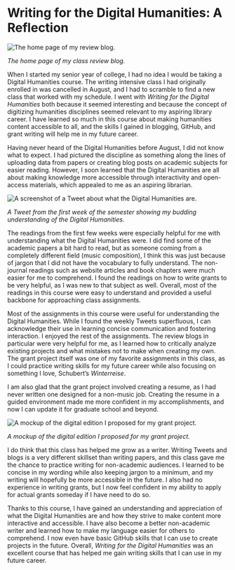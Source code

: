 # Writing for the Digital Humanities: A Reflection

![The home page of my review blog.](https://PRSengl350.github.io/PRS-ENGL-350/images/Homepage.PNG)

_The home page of my class review blog._

When I started my senior year of college, I had no idea I would be taking a Digital Humanities course. The writing intensive class I had originally enrolled in was cancelled in August, and I had to scramble to find a new class that worked with my schedule. I went with _Writing for the Digital Humanities_ both because it seemed interesting and because the concept of digitizing humanities disciplines seemed relevant to my aspiring library career. I have learned so much in this course about making humanities content accessible to all, and the skills I gained in blogging, GitHub, and grant writing will help me in my future career.

Having never heard of the Digital Humanities before August, I did not know what to expect. I had pictured the discipline as something along the lines of uploading data from papers or creating blog posts on academic subjects for easier reading. However, I soon learned that the Digital Humanities are all about making knowledge more accessible through interactivity and open-access materials, which appealed to me as an aspiring librarian. 

![A screenshot of a Tweet about what the Digital Humanities are.](https://PRSengl350.github.io/PRS-ENGL-350/images/Tweet.jpg)

_A Tweet from the first week of the semester showing my budding understanding of the Digital Humanities._

The readings from the first few weeks were especially helpful for me with understanding what the Digital Humanities were. I did find some of the academic papers a bit hard to read, but as someone coming from a completely different field (music composition), I think this was just because of jargon that I did not have the vocabulary to fully understand. The non-journal readings such as website articles and book chapters were much easier for me to comprehend. I found the readings on how to write grants to be very helpful, as I was new to that subject as well. Overall, most of the readings in this course were easy to understand and provided a useful backbone for approaching class assignments.

Most of the assignments in this course were useful for understanding the Digital Humanities.  While I found the weekly Tweets superfluous, I can acknowledge their use in learning concise communication and fostering interaction. I enjoyed the rest of the assignments. The review blogs in particular were very helpful for me, as I learned how to critically analyze existing projects and what mistakes not to make when creating my own. The grant project itself was one of my favorite assignments in this class, as I could practice writing skills for my future career while also focusing on something I love, Schubert’s _Winterreise_.

I am also glad that the grant project involved creating a resume, as I had never written one designed for a non-music job. Creating the resume in a guided environment made me more confident in my accomplishments, and now I can update it for graduate school and beyond.

![A mockup of the digital edition I proposed for my grant project.](https://PRSengl350.github.io/PRS-ENGL-350/images/Mockup.PNG)

_A mockup of the digital edition I proposed for my grant project._

I do think that this class has helped me grow as a writer. Writing Tweets and blogs is a very different skillset than writing papers, and this class gave me the chance to practice writing for non-academic audiences. I learned to be concise in my wording while also keeping jargon to a minimum, and my writing will hopefully be more accessible in the future. I also had no experience in writing grants, but I now feel confident in my ability to apply for actual grants someday if I have need to do so.

Thanks to this course, I have gained an understanding and appreciation of what the Digital Humanities are and how they strive to make content more interactive and accessible. I have also become a better non-academic writer and learned how to make my language easier for others to comprehend. I now even have basic GitHub skills that I can use to create projects in the future. Overall, _Writing for the Digital Humanities_ was an excellent course that has helped me gain writing skills that I can use in my future career.
